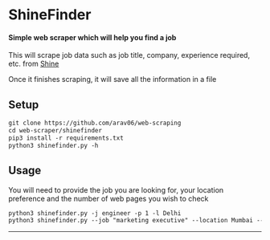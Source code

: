 # ShineFinder

#### Simple web scraper which will help you find a job

This will scrape job data such as job title, company, experience required, etc. from [Shine](https://shine.com)

Once it finishes scraping, it will save all the information in a file

## Setup

```txt
git clone https://github.com/arav06/web-scraping
cd web-scraper/shinefinder
pip3 install -r requirements.txt
python3 shinefinder.py -h
```

## Usage

You will need to provide the job you are looking for, your location preference and the number of web pages you wish to check

```md
python3 shinefinder.py -j engineer -p 1 -l Delhi
python3 shinefinder.py --job "marketing executive" --location Mumbai --pages 3
```

***
